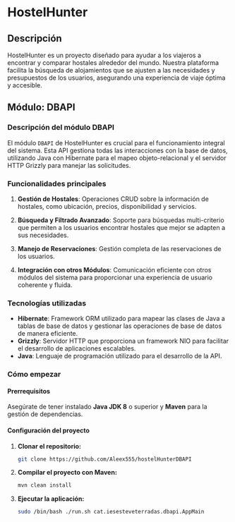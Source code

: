 # HostelHunter

## Descripción
HostelHunter es un proyecto diseñado para ayudar a los viajeros a encontrar y comparar hostales alrededor del mundo. Nuestra plataforma facilita la búsqueda de alojamientos que se ajusten a las necesidades y presupuestos de los usuarios, asegurando una experiencia de viaje óptima y accesible.

## Módulo: DBAPI

### Descripción del módulo DBAPI

El módulo `DBAPI` de HostelHunter es crucial para el funcionamiento integral del sistema. Esta API gestiona todas las interacciones con la base de datos, utilizando Java con Hibernate para el mapeo objeto-relacional y el servidor HTTP Grizzly para manejar las solicitudes.

### Funcionalidades principales

1. **Gestión de Hostales**: Operaciones CRUD sobre la información de hostales, como ubicación, precios, disponibilidad y servicios.

2. **Búsqueda y Filtrado Avanzado**: Soporte para búsquedas multi-criterio que permiten a los usuarios encontrar hostales que mejor se adapten a sus necesidades.

3. **Manejo de Reservaciones**: Gestión completa de las reservaciones de los usuarios.

4. **Integración con otros Módulos**: Comunicación eficiente con otros módulos del sistema para proporcionar una experiencia de usuario coherente y fluida.

### Tecnologías utilizadas

- **Hibernate**: Framework ORM utilizado para mapear las clases de Java a tablas de base de datos y gestionar las operaciones de base de datos de manera eficiente.
- **Grizzly**: Servidor HTTP que proporciona un framework NIO para facilitar el desarrollo de aplicaciones escalables.
- **Java**: Lenguaje de programación utilizado para el desarrollo de la API.

### Cómo empezar

#### Prerrequisitos

Asegúrate de tener instalado **Java JDK 8** o superior y **Maven** para la gestión de dependencias.

#### Configuración del proyecto

1. **Clonar el repositorio:**
   ```bash
   git clone https://github.com/Aleex555/hostelHunterDBAPI


2. **Compilar el proyecto con Maven:**
   ```bash
   mvn clean install

3. **Ejecutar la aplicación:**
   ```bash
   sudo /bin/bash ./run.sh cat.iesesteveterradas.dbapi.AppMain